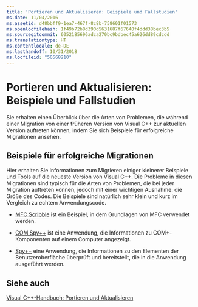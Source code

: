 ```yaml
---
title: 'Portieren und Aktualisieren: Beispiele und Fallstudien'
ms.date: 11/04/2016
ms.assetid: d48bbff9-1ea7-467f-8c8b-758601f01573
ms.openlocfilehash: 1f49b72b8d390d5631687f67640f4ddd38bec3b5
ms.sourcegitcommit: 6052185696adca270bc9bdbec45a626dd89cdcdd
ms.translationtype: HT
ms.contentlocale: de-DE
ms.lasthandoff: 10/31/2018
ms.locfileid: "50568210"
---
```

# <a name="porting-and-upgrading-examples-and-case-studies"></a>Portieren und Aktualisieren: Beispiele und Fallstudien

Sie erhalten einen Überblick über die Arten von Problemen, die während einer Migration von einer früheren Version von Visual C++ zur aktuellen Version auftreten können, indem Sie sich Beispiele für erfolgreiche Migrationen ansehen.

## <a name="examples-of-successful-migrations"></a>Beispiele für erfolgreiche Migrationen

Hier erhalten Sie Informationen zum Migrieren einiger kleinerer Beispiele und Tools auf die neueste Version von Visual C++. Die Probleme in diesen Migrationen sind typisch für die Arten von Problemen, die bei jeder Migration auftreten können, jedoch mit einer wichtigen Ausnahme: die Größe des Codes. Die Beispiele sind natürlich sehr klein und kurz im Vergleich zu echtem Anwendungscode.

- [MFC Scribble](../porting/porting-guide-mfc-scribble.md) ist ein Beispiel, in dem Grundlagen von MFC verwendet werden.

- [COM Spy++](../porting/porting-guide-mfc-scribble.md) ist eine Anwendung, die Informationen zu COM+-Komponenten auf einem Computer angezeigt.

- [Spy++](../porting/porting-guide-spy-increment.md) eine Anwendung, die Informationen zu den Elementen der Benutzeroberfläche überprüft und bereitstellt, die in die Anwendung ausgeführt werden.

## <a name="see-also"></a>Siehe auch

[Visual C++-Handbuch: Portieren und Aktualisieren](../porting/visual-cpp-porting-and-upgrading-guide.md)
